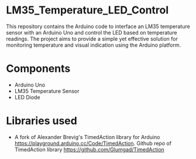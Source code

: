 # LM35_Temperature_LED_Control
 This repository contains the Arduino code to interface an LM35 temperature sensor with an Arduino Uno and control the LED based on temperature readings. The project aims to provide a simple yet effective solution for monitoring temperature and visual indication using the Arduino platform.
# Components
 - Arduino Uno
 - LM35 Temperature Sensor
 - LED Diode
# Libraries used
 - A fork of Alexander Brevig's TimedAction library for Arduino https://playground.arduino.cc/Code/TimedAction. Github repo of TimedAction library https://github.com/Glumgad/TimedAction
